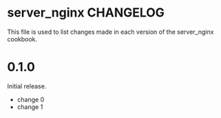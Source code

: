 # server_nginx CHANGELOG

This file is used to list changes made in each version of the server_nginx cookbook.

# 0.1.0

Initial release.

- change 0
- change 1


